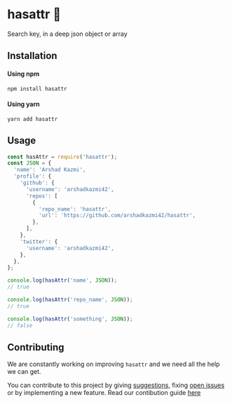 # hasattr :mag_right:
Search key, in a deep json object or array

## Installation

#### Using npm 

```
npm install hasattr
```

#### Using yarn

```
yarn add hasattr
```

## Usage

```javascript
const hasAttr = require('hasattr');
const JSON = {
  'name': 'Arshad Kazmi',
  'profile': {
    'github': {
      'username': 'arshadkazmi42',
      'repos': [
        {
          'repo_name': 'hasattr',
          'url': 'https://github.com/arshadkazmi42/hasattr',
        },
      ],
    },
    'twitter': {
      'username': 'arshadkazmi42',
    },
  },
};

console.log(hasAttr('name', JSON));
// true

console.log(hasAttr('repo_name', JSON));
// true

console.log(hasAttr('something', JSON));
// false

```

## Contributing

We are constantly working on improving `hasattr` and we need all the help we can get. 

You can contribute to this project by giving [suggestions](https://github.com/arshadkazmi42/hasattr/issues/new?assignees=&labels=&template=custom.md&title=), fixing [open issues](https://github.com/arshadkazmi42/hasattr/issues) or by implementing a new feature. Read our contibution guide [here](https://github.com/arshadkazmi42/hasattr/CONTIRBUTING.md)